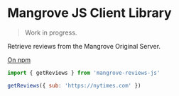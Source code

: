 # Mangrove JS Client Library

> Work in progress.

Retrieve reviews from the Mangrove Original Server.

[On npm](https://www.npmjs.com/package/mangrove-reviews-js)

```javascript
import { getReviews } from 'mangrove-reviews-js'

getReviews({ sub: 'https://nytimes.com' })
```